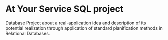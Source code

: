 # At Your Service SQL project
 Database Project about a real-application idea and description of its potential realization through application of standard planification methods in Relational Databases.
